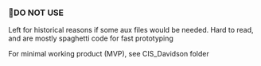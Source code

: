 ### 🔴DO NOT USE

Left for historical reasons if some aux files would be needed. 
Hard to read, and are mostly spaghetti code for fast prototyping

For minimal working product (MVP), see CIS_Davidson folder